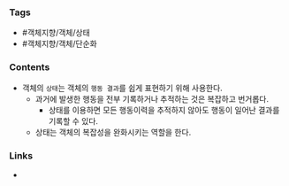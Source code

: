 ### Tags 
- #객체지향/객체/상태 
- #객체지향/객체/단순화


### Contents 
- 객체의 `상태`는 객체의 `행동 결과`를 쉽게 표현하기 위해 사용한다. 
	- 과거에 발생한 행동을 전부 기록하거나 추적하는 것은 복잡하고 번거롭다. 
		- 상태를 이용하면 모든 행동이력을 추적하지 않아도 행동이 일어난 결과를 기록할 수 있다. 
	- 상태는 객체의 복잡성을 완화시키는 역할을 한다.



### Links
- 
